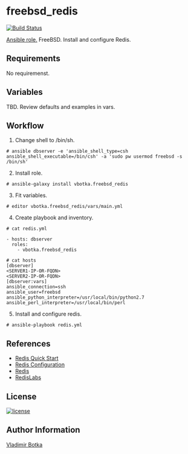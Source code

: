freebsd_redis
=============

[![Build Status](https://travis-ci.org/vbotka/ansible-freebsd-redis.svg?branch=master)](https://travis-ci.org/vbotka/ansible-freebsd-redis)

[Ansible role.](https://galaxy.ansible.com/vbotka/freebsd_redis/) FreeBSD. Install and configure Redis.


Requirements
------------

No requiremenst.


Variables
---------

TBD. Review defaults and examples in vars.


Workflow
--------

1) Change shell to /bin/sh.

```
# ansible dbserver -e 'ansible_shell_type=csh ansible_shell_executable=/bin/csh' -a 'sudo pw usermod freebsd -s /bin/sh'
```

2) Install role.

```
# ansible-galaxy install vbotka.freebsd_redis
```

3) Fit variables.

```
# editor vbotka.freebsd_redis/vars/main.yml
```

4) Create playbook and inventory.

```
# cat redis.yml

- hosts: dbserver
  roles:
    - vbotka.freebsd_redis
```

```
# cat hosts
[dbserver]
<SERVER1-IP-OR-FQDN>
<SERVER2-IP-OR-FQDN>
[dbserver:vars]
ansible_connection=ssh
ansible_user=freebsd
ansible_python_interpreter=/usr/local/bin/python2.7
ansible_perl_interpreter=/usr/local/bin/perl
```

5) Install and configure redis.

```
# ansible-playbook redis.yml
```
		

References
----------

- [Redis Quick Start](https://redis.io/topics/quickstart/)
- [Redis Configuration](https://redis.io/topics/config/)
- [Redis](https://redis.io/)
- [RedisLabs](https://redislabs.com/)

License
-------

[![license](https://img.shields.io/badge/license-BSD-red.svg)](https://www.freebsd.org/doc/en/articles/bsdl-gpl/article.html)


Author Information
------------------

[Vladimir Botka](https://botka.link)
